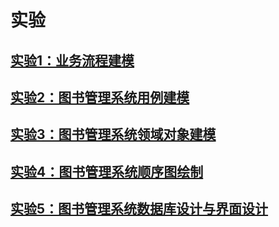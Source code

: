 # 实验

## [实验1：业务流程建模](./test1)
## [实验2：图书管理系统用例建模](./test2)
## [实验3：图书管理系统领域对象建模](./test3)
## [实验4：图书管理系统顺序图绘制](./test4)
## [实验5：图书管理系统数据库设计与界面设计](./test5)
